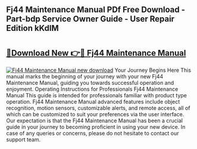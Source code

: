 ## Fj44 Maintenance Manual PDf Free Download - Part-bdp Service Owner Guide - User Repair Edition kKdlM

# <h2><a href="http://bc63574.oget.top/?id=Fj44+Maintenance+Manual">🔗Download New 👉🔴 Fj44 Maintenance Manual</a></h2>

[![Fj44 Maintenance Manual new download](https://i.imgur.com/5g1atiW.png)](http://bc63574.oget.top/?id=Fj44+Maintenance+Manual)
Your Journey Begins Here This manual marks the beginning of your journey with your new Fj44 Maintenance Manual, guiding you towards successful operation and enjoyment. Operating Instructions for Professionals Fj44 Maintenance Manual This guide is intended for professionals familiar with product type operation. Fj44 Maintenance Manual advanced features include object recognition, motion sensors, customizable alerts, and remote access, all of which can be customized to suit your preferences via the user interface. Our expectation is that the Fj44 Maintenance Manual has been a crucial guide in your journey to becoming proficient in using your new device. In case of any queries or concerns, please do not hesitate to contact our support team.

